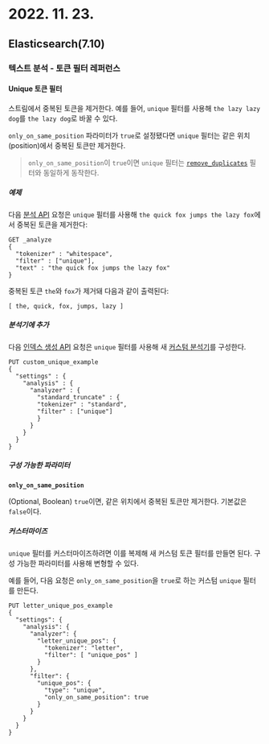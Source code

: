 # 2022. 11. 23.

## Elasticsearch(7.10)

### 텍스트 분석 - 토큰 필터 레퍼런스

#### Unique 토큰 필터

스트림에서 중복된 토큰을 제거한다. 예를 들어, `unique` 필터를 사용해 `the lazy lazy dog`를 `the lazy dog`로 바꿀 수 있다.

`only_on_same_position` 파라미터가 `true`로 설정됐다면 `unique` 필터는 같은 위치(position)에서 중복된 토큰만 제거한다.

> `only_on_same_position`이 `true`이면 `unique` 필터는 [`remove_duplicates`][remove-duplicates-token-filter] 필터와 동일하게 동작한다.

##### 예제

다음 [분석 API][analyze-api] 요청은 `unique` 필터를 사용해 `the quick fox jumps the lazy fox`에서 중복된 토큰을 제거한다:

```http
GET _analyze
{
  "tokenizer" : "whitespace",
  "filter" : ["unique"],
  "text" : "the quick fox jumps the lazy fox"
}
```

중복된 토큰 `the`와 `fox`가 제거돼 다음과 같이 출력된다:

```
[ the, quick, fox, jumps, lazy ]
```

##### 분석기에 추가

다음 [인덱스 생성 API][create-index-api] 요청은 `unique` 필터를 사용해 새 [커스텀 분석기][custom-analyzer]를 구성한다.

```http
PUT custom_unique_example
{
  "settings" : {
    "analysis" : {
      "analyzer" : {
        "standard_truncate" : {
        "tokenizer" : "standard",
        "filter" : ["unique"]
        }
      }
    }
  }
}
```

##### 구성 가능한 파라미터

**`only_on_same_position`**

(Optional, Boolean) `true`이면, 같은 위치에서 중복된 토큰만 제거한다. 기본값은 `false`이다.

##### 커스터마이즈

`unique` 필터를 커스터마이즈하려면 이를 복제해 새 커스텀 토큰 필터를 만들면 된다. 구성 가능한 파라미터를 사용해 변형할 수 있다.

예를 들어, 다음 요청은 `only_on_same_position`을 `true`로 하는 커스텀 `unique` 필터를 만든다.

```http
PUT letter_unique_pos_example
{
  "settings": {
    "analysis": {
      "analyzer": {
        "letter_unique_pos": {
          "tokenizer": "letter",
          "filter": [ "unique_pos" ]
        }
      },
      "filter": {
        "unique_pos": {
          "type": "unique",
          "only_on_same_position": true
        }
      }
    }
  }
}
```



[remove-duplicates-token-filter]: https://www.elastic.co/guide/en/elasticsearch/reference/7.10/analysis-remove-duplicates-tokenfilter.html
[analyze-api]: https://www.elastic.co/guide/en/elasticsearch/reference/7.10/indices-analyze.html
[create-index-api]: https://www.elastic.co/guide/en/elasticsearch/reference/7.10/indices-create-index.html
[custom-analyzer]: https://www.elastic.co/guide/en/elasticsearch/reference/7.10/analysis-custom-analyzer.html